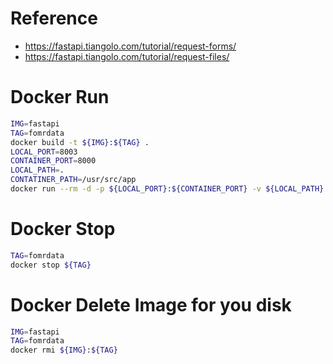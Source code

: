 # Reference
- https://fastapi.tiangolo.com/tutorial/request-forms/
- https://fastapi.tiangolo.com/tutorial/request-files/

# Docker Run
```bash
IMG=fastapi
TAG=fomrdata
docker build -t ${IMG}:${TAG} .
LOCAL_PORT=8003
CONTAINER_PORT=8000
LOCAL_PATH=.
CONTATINER_PATH=/usr/src/app
docker run --rm -d -p ${LOCAL_PORT}:${CONTAINER_PORT} -v ${LOCAL_PATH}:${CONTATINER_PATH} --name ${TAG} ${IMG}:${TAG} python main.py
```

# Docker Stop
```bash
TAG=fomrdata
docker stop ${TAG}
```

# Docker Delete Image for you disk
```bash
IMG=fastapi
TAG=fomrdata
docker rmi ${IMG}:${TAG}
```

